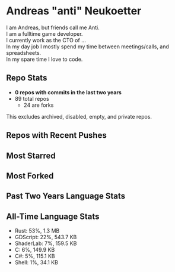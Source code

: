 
# Andreas "anti" Neukoetter

I am Andreas, but friends call me Anti.  
I am a fulltime game developer.  
I currently work as the CTO of ...  
In my day job I mostly spend my time between meetings/calls, and spreadsheets.  
In my spare time I love to code.  

## Repo Stats
- **0 repos with commits in the last two years**
- 89 total repos
  - 24 are forks

This excludes archived, disabled, empty, and private repos.

## Repos with Recent Pushes


## Most Starred


## Most Forked


## Past Two Years Language Stats


## All-Time Language Stats
- Rust: 53%, 1.3 MB
- GDScript: 22%, 543.7 KB
- ShaderLab: 7%, 159.5 KB
- C: 6%, 149.9 KB
- C#: 5%, 115.1 KB
- Shell: 1%, 34.1 KB

